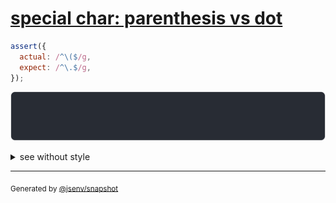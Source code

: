 # [special char: parenthesis vs dot](../../regexp.test.js#L35)

```js
assert({
  actual: /^\($/g,
  expect: /^\.$/g,
});
```

![img](throw.svg)

<details>
  <summary>see without style</summary>

```console
AssertionError: actual and expect are different

actual: /^\($/g
expect: /^\.$/g
```

</details>

---

<sub>
  Generated by <a href="https://github.com/jsenv/core/tree/main/packages/independent/snapshot">@jsenv/snapshot</a>
</sub>